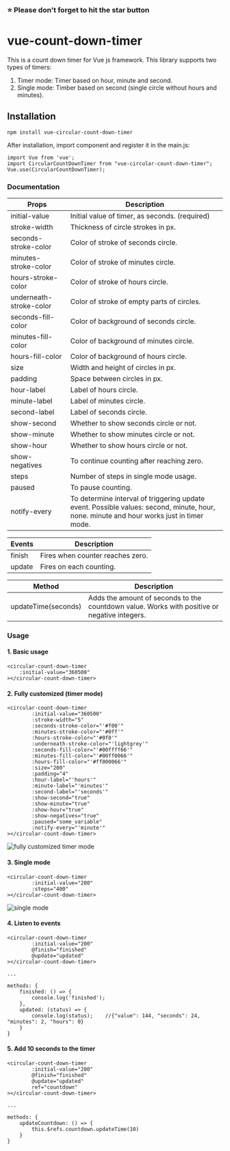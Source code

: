 ### ⭐️ Please don't forget to hit the star button

# vue-count-down-timer

This is a count down timer for Vue js framework. This library supports two types of timers:
1. Timer mode: Timer based on hour, minute and second.
2. Single mode: Timber based on second (single circle without hours and minutes).

## Installation
```
npm install vue-circular-count-down-timer
```
After installation, import component and register it in the main.js:
```
import Vue from 'vue';
import CircularCountDownTimer from "vue-circular-count-down-timer";
Vue.use(CircularCountDownTimer);
```

### Documentation

| Props | Description |
| --- | --- |
| initial-value | Initial value of timer, as seconds. (required) |
| stroke-width | Thickness of circle strokes in px. |
| seconds-stroke-color | Color of stroke of seconds circle. |
| minutes-stroke-color | Color of stroke of minutes circle. |
| hours-stroke-color | Color of stroke of hours circle. |
| underneath-stroke-color | Color of stroke of empty parts of circles. |
| seconds-fill-color | Color of background of seconds circle. |
| minutes-fill-color | Color of background of minutes circle. |
| hours-fill-color | Color of background of hours circle. |
| size | Width and height of circles in px. |
| padding | Space between circles in px. |
| hour-label | Label of hours circle.  |
| minute-label | Label of minutes circle. |
| second-label | Label of seconds circle. |
| show-second | Whether to show seconds circle or not. |
| show-minute | Whether to show minutes circle or not. |
| show-hour | Whether to show hours circle or not. |
| show-negatives | To continue counting after reaching zero. |
| steps | Number of steps in single mode usage. |
| paused | To pause counting. |
| notify-every | To determine interval of triggering update event. Possible values: second, minute, hour, none. minute and hour works just in timer mode. |

| Events | Description |
| --- | --- |
| finish | Fires when counter reaches zero. |
| update | Fires on each counting. |

| Method | Description |
| --- | --- |
| updateTime(seconds) | Adds the amount of seconds to the countdown value. Works with positive or negative integers. |


### Usage

#### 1. Basic usage

```
<circular-count-down-timer
    :initial-value="360500"
></circular-count-down-timer>
```

#### 2. Fully customized (timer mode)

```
<circular-count-down-timer
        :initial-value="360500"
        :stroke-width="5"
        :seconds-stroke-color="'#f00'"
        :minutes-stroke-color="'#0ff'"
        :hours-stroke-color="'#0f0'"
        :underneath-stroke-color="'lightgrey'"
        :seconds-fill-color="'#00ffff66'"
        :minutes-fill-color="'#00ff0066'"
        :hours-fill-color="'#ff000066'"
        :size="200"
        :padding="4"
        :hour-label="'hours'"
        :minute-label="'minutes'"
        :second-label="'seconds'"
        :show-second="true"
        :show-minute="true"
        :show-hour="true"
        :show-negatives="true"
        :paused="some_variable"
        :notify-every="'minute'"
></circular-count-down-timer>
```

![fully customized timer mode](raw/1.png)

#### 3. Single mode

```
<circular-count-down-timer
        :initial-value="200"
        :steps="400"
></circular-count-down-timer>
```

![single mode](raw/2.png)


#### 4. Listen to events

````
<circular-count-down-timer
        :initial-value="200"
        @finish="finished"
        @update="updated"
></circular-count-down-timer>

...

methods: {
    finished: () => {
        console.log('finished');
    },
    updated: (status) => {
        console.log(status);    //{"value": 144, "seconds": 24, "minutes": 2, "hours": 0}
    }
}
````


#### 5. Add 10 seconds to the timer

````
<circular-count-down-timer
        :initial-value="200"
        @finish="finished"
        @update="updated"
        ref="countdown"
></circular-count-down-timer>

...

methods: {
    updateCountdown: () => {
        this.$refs.countdown.updateTime(10)
    }
}
````
